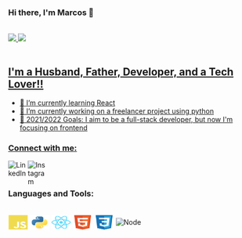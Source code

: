 ### Hi there, I'm Marcos  👋 

<br/>
<div align="left">
  <a href="https://github.com/camargosproj">
  <img height="180em" src="https://github-readme-stats.vercel.app/api?username=camargosproj&show_icons=true&theme=dark&include_all_commits=true&count_private=true"/>
  <img height="180em" src="https://github-readme-stats.vercel.app/api/top-langs/?username=camargosproj&layout=compact&langs_count=7&theme=dark"/>
</div>
<br/>


## I'm a Husband, Father, Developer, and a Tech Lover!!

- 🌱 I’m currently learning React
- 🌱 I’m currently working on a freelancer project using python
- 🥅 2021/2022 Goals: I aim to be a full-stack developer, but now I'm focusing on frontend

### Connect with me:

[<img align="left" alt="LinkedIn" width="40px" src="https://cdn.icon-icons.com/icons2/805/PNG/512/linkedin_icon-icons.com_65929.png" />][linkedin]
[<img align="left" alt="Instagram" width="40px" src="https://cdn.icon-icons.com/icons2/1211/PNG/512/1491580635-yumminkysocialmedia26_83102.png" />][instagram]

<br />
<br />

### Languages and Tools:

<div style="display: inline_block"><br>
  <img align="center" alt="Js" height="30" width="40" src="https://raw.githubusercontent.com/devicons/devicon/master/icons/javascript/javascript-plain.svg">
  <img align="center" alt="Python" height="30" width="40" src="https://raw.githubusercontent.com/devicons/devicon/master/icons/python/python-original.svg">
  <img align="center" alt="React" height="30" width="40" src="https://raw.githubusercontent.com/devicons/devicon/master/icons/react/react-original.svg">
  <img align="center" alt="HTML" height="30" width="40" src="https://raw.githubusercontent.com/devicons/devicon/master/icons/html5/html5-original.svg">
  <img align="center" alt="CSS" height="30" width="40" src="https://raw.githubusercontent.com/devicons/devicon/master/icons/css3/css3-original.svg">
  <img align="center" alt="Node" width="40" src="https://icons-for-free.com/iconfiles/png/512/install+javascript+js+node+npm+tools+icon-1320165731324625592.png">
</div>
<br />
<br />




[instagram]: https://www.instagram.com/camargopy/
[linkedin]: https://www.linkedin.com/in/marcos-camargo-4b0671b2/


